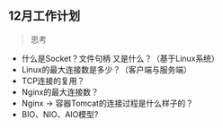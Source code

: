 ## 12月工作计划

> 思考

- 什么是Socket？文件句柄 又是什么？（基于Linux系统）
- Linux的最大连接数是多少？（客户端与服务端）
- TCP连接的复用？
- Nginx的最大连接数？
- Nginx -> 容器Tomcat的连接过程是什么样子的？
- BIO、NIO、AIO模型?